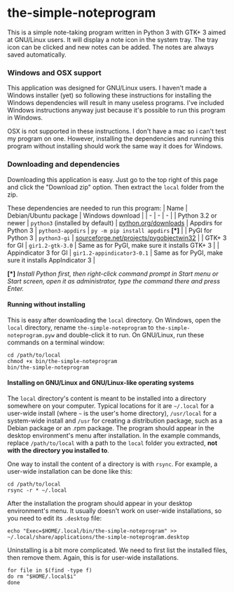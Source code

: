 # the-simple-noteprogram
This is a simple note-taking program written in Python 3 with GTK+ 3 aimed at GNU/Linux users. It will display a note icon in the system tray. The tray icon can be clicked and new notes can be added. The notes are always saved automatically.

### Windows and OSX support
This application was designed for GNU/Linux users. I haven't made a Windows installer (yet) so following these instructions for installing the Windows dependencies will result in many useless programs. I've included Windows instructions anyway just because it's possible to run this program in Windows.

OSX is not supported in these instructions. I don't have a mac so i can't test my program on one. However, installing the dependencies and running this program without installing should work the same way it does for Windows.

### Downloading and dependencies
Downloading this application is easy. Just go to the top right of this page and click the "Download zip" option. Then extract the `local` folder from the zip.

These dependencies are needed to run this program:
| Name | Debian/Ubuntu package | Windows download |
| - | - | - |
| Python 3.2 or newer | `python3` (installed by default) | [python.org/downloads](https://www.python.org/downloads/)
| Appdirs for Python 3 | `python3-appdirs` | `py -m pip install appdirs` __[\*]__ |
| PyGI for Python 3 | `python3-gi` | [sourceforge.net/projects/pygobjectwin32](https://sourceforge.net/projects/pygobjectwin32/) |
| GTK+ 3 for GI | `gir1.2-gtk-3.0` | Same as for PyGI, make sure it installs GTK+ 3 |
| Appindicator 3 for GI | `gir1.2-appindicator3-0.1` | Same as for PyGI, make sure it installs AppIndicator 3 |

__[\*]__ *Install Python first, then right-click command prompt in Start menu or Start screen, open it as administrator, type the command there and press Enter.*

#### Running without installing
This is easy after downloading the `local` directory. On Windows, open the `local` directory, rename `the-simple-noteprogram` to `the-simple-noteprogram.pyw` and double-click it to run. On GNU/Linux, run these commands on a terminal window:
```
cd /path/to/local
chmod +x bin/the-simple-noteprogram
bin/the-simple-noteprogram
```

#### Installing on GNU/Linux and GNU/Linux-like operating systems
The `local` directory's content is meant to be installed into a directory somewhere on your computer. Typical locations for it are `~/.local` for a user-wide install (where `~` is the user's home directory), `/usr/local` for a system-wide install and `/usr` for creating a distribution package, such as a Debian package or an .rpm package. The program should appear in the desktop environment's menu after installation. In the example commands, replace `/path/to/local` with a path to the `local` folder you extracted, __not with the directory you installed to__.

One way to install the content of a directory is with `rsync`. For example, a user-wide installation can be done like this:
```
cd /path/to/local
rsync -r * ~/.local
```

After the installation the program should appear in your desktop environment's menu. It usually doesn't work on user-wide installations, so you need to edit its `.desktop` file:
```
echo "Exec=$HOME/.local/bin/the-simple-noteprogram" >> ~/.local/share/applications/the-simple-noteprogram.desktop
```

Uninstalling is a bit more complicated. We need to first list the installed files, then remove them. Again, this is for user-wide installations.
```
for file in $(find -type f)
do rm "$HOME/.local$i"
done
```
